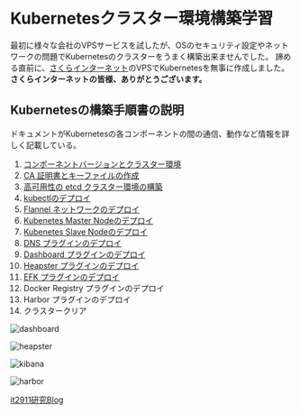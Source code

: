 # Kubernetesクラスター環境構築学習 

最初に様々な会社のVPSサービスを試したが、OSのセキュリティ設定やネットワークの問題でKubernetesのクラスターをうまく構築出来ませんでした。
諦める直前に、[さくらインターネット](https://www.sakura.ad.jp/)のVPSでKubernetesを無事に作成しました。**さくらインターネットの皆様、ありがとうございます。**

## Kubernetesの構築手順書の説明

ドキュメントがKubernetesの各コンポーネントの間の通信、動作など情報を詳しく記載している。

1. [コンポーネントバージョンとクラスター環境](./01_ready_to_deploy_a_kubernetes_cluster.md)  
2. [CA 証明書とキーファイルの作成](./02_create_ca_certificate_and_key.md)  
3. [高可用性の etcd クラスター環境の構築](./03_deploy_high_available_etcd_cluster.md)  
4. [kubectlのデプロイ](./04_deploy_kubectl_command_tools.md)  
5. [Flannel ネットワークのデプロイ](./05_deploy_flannel_network.md)  
6. [Kubenetes Master Nodeのデプロイ](./06_deploy_kubernetes_master.md)
7. [Kubenetes Slave Nodeのデプロイ](./07_deploy_kubernetes_worker.md)  
8. [DNS プラグインのデプロイ](./08_deploy_kubedns.md)  
9. [Dashboard プラグインのデプロイ](./09_deploy_dashborad.md)  
10. [Heapster プラグインのデプロイ](./10_deploy_heapster.md)
11. [EFK プラグインのデプロイ](./11_deploy_efk.md)
12. Docker Registry プラグインのデプロイ  
13. Harbor プラグインのデプロイ  
14. クラスタークリア  

![dashboard](./images/dashboard.png)

![heapster](./images/heapster.png)

![kibana](./images/kibana.png)

![harbor](./images/harbor.png)

[it2911研究Blog](http://www.it2911.com)
